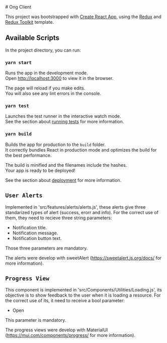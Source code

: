 <no pushear directo a main>
# Ong Client

This project was bootstrapped with [Create React App](https://github.com/facebook/create-react-app), using the [Redux](https://redux.js.org/) and [Redux Toolkit](https://redux-toolkit.js.org/) template.

## Available Scripts

In the project directory, you can run:

### `yarn start`

Runs the app in the development mode.<br />
Open [http://localhost:3000](http://localhost:3000) to view it in the browser.

The page will reload if you make edits.<br />
You will also see any lint errors in the console.

### `yarn test`

Launches the test runner in the interactive watch mode.<br />
See the section about [running tests](https://facebook.github.io/create-react-app/docs/running-tests) for more information.

### `yarn build`

Builds the app for production to the `build` folder.<br />
It correctly bundles React in production mode and optimizes the build for the best performance.

The build is minified and the filenames include the hashes.<br />
Your app is ready to be deployed!

See the section about [deployment](https://facebook.github.io/create-react-app/docs/deployment) for more information.

## `User Alerts`

Implemented in 'src/features/alerts/alerts.js', these alerts give three standarized types of alert (success, erorr and info).
For the correct use of them, they need to recieve three string parameters: 
- Notification title.
- Notification message.
- Notification button text.

Those three parameters are mandatory.

The alerts were develop with sweetAlert (https://sweetalert.js.org/docs/ for more information).

## `Progress View`

This component is implemented in 'src/Components/Utilities/Loading.js', its objective is to show feedback to the user when it is loading a resource.
For the correct use of its, it need to receive a bool parameter:
- Open

This parameter is mandatory.

The progress views were develop with MaterialUI (https://mui.com/components/progress/ for more information).